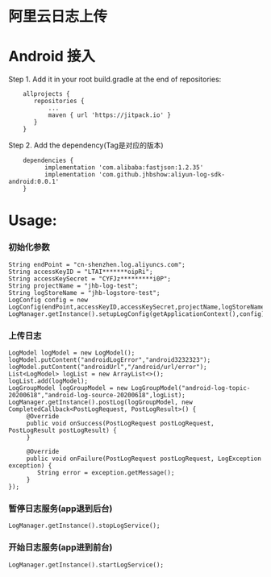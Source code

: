 # 阿里云日志上传


# Android 接入
Step 1. Add it in your root build.gradle at the end of repositories:
```android
    allprojects {
       repositories {
           ...
           maven { url 'https://jitpack.io' }
       }
    }
```  
Step 2. Add the dependency(Tag是对应的版本)
```android
    dependencies {
          implementation 'com.alibaba:fastjson:1.2.35'
          implementation 'com.github.jhbshow:aliyun-log-sdk-android:0.0.1'
    }
```
 # Usage:
 ### 初始化参数
 ```android
String endPoint = "cn-shenzhen.log.aliyuncs.com";
String accessKeyID = "LTAI*******oipRi";
String accessKeySecret = "CYFJz*********i0P";
String projectName = "jhb-log-test";
String logStoreName = "jhb-logstore-test";
LogConfig config = new LogConfig(endPoint,accessKeyID,accessKeySecret,projectName,logStoreName,"");
LogManager.getInstance().setupLogConfig(getApplicationContext(),config);
```    
 
### 上传日志
```android
LogModel logModel = new LogModel();
logModel.putContent("androidLogError","android3232323");
logModel.putContent("androidUrl","/android/url/error");
List<LogModel> logList = new ArrayList<>();
logList.add(logModel);
LogGroupModel logGroupModel = new LogGroupModel("android-log-topic-20200618","android-log-source-20200618",logList);
LogManager.getInstance().postLog(logGroupModel, new CompletedCallback<PostLogRequest, PostLogResult>() {
     @Override
     public void onSuccess(PostLogRequest postLogRequest, PostLogResult postLogResult) {          
     }

     @Override
     public void onFailure(PostLogRequest postLogRequest, LogException exception) {
        String error = exception.getMessage();
     }
});
```     
### 暂停日志服务(app退到后台)
```android
LogManager.getInstance().stopLogService();
```
### 开始日志服务(app进到前台)
```android
LogManager.getInstance().startLogService();
```
